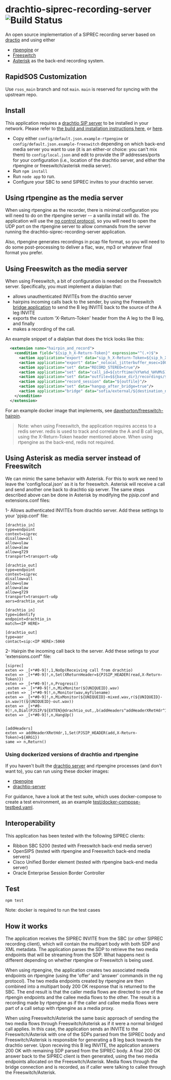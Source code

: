 # drachtio-siprec-recording-server ![Build Status](https://github.com/drachtio/drachtio-siprec-recording-server/workflows/CI/badge.svg)

An open source implementation of a SIPREC recording server based on
[dractio](https://drachtio.org) and using either

- [rtpengine](https://github.com/sipwise/rtpengine) or
- [Freeswitch](https://freeswitch.com/)
- [Asterisk](https://asterisk.org) as the back-end recording system.

## RapidSOS Customization

Use `rsos_main` branch and not `main`. `main` is reserved for syncing with the
upstream repo.

## Install

This application requires a
[drachtio SIP server](https://github.com/drachtio/drachtio-server) to be
installed in your network. Please refer to
[the build and installation instructions here](https://drachtio.org/docs/drachtio-server),
or [here](https://github.com/drachtio/drachtio-server).

- Copy either `config/default.json.example-rtpengine` or
  `config/default.json.example-freeswitch` depending on which back-end media
  server you want to use (it is an either-or choice: you can't mix them) to
  `config/local.json` and edit to provide the IP addresses/ports for your
  configuration (i.e., location of the drachtio server, and either the rtpengine
  or freeswitch/asterisk media server).
- Run `npm install`
- Run `node app` to run.
- Configure your SBC to send SIPREC invites to your drachtio server.

## Using rtpengine as the media server

When using rtpengine as the recorder, there is minimal configuration you will
need to do on the rtpengine server -- a vanilla install will do. The application
will use the
[ng control protocol](https://github.com/sipwise/rtpengine#the-ng-control-protocol),
so you will need to open the UDP port on the rtpengine server to allow commands
from the server running the drachtio-siprec-recording-server application.

Also, rtpengine generates recordings in pcap file format, so you will need to do
some post-processing to deliver a flac, wav, mp3 or whatever final format you
prefer.

## Using Freeswitch as the media server

When using Freeswitch, a bit of configuration is needed on the Freeswitch
server. Specifically, you must implement a dialplan that:

- allows unauthenticated INVITEs from the drachtio server
- hairpins incoming calls back to the sender, by using the Freeswitch
  [bridge application](https://freeswitch.org/confluence/display/FREESWITCH/mod_dptools%3A+bridge)
  to send the B leg INVITE back to the source of the A leg INVITE
- exports the custom 'X-Return-Token' header from the A leg to the B leg, and
  finally
- makes a recording of the call.

An example snippet of a dialplan that does the trick looks like this:

```xml
  <extension name="hairpin_and_record">
    <condition field="${sip_h_X-Return-Token}" expression="^(.+)$">
      <action application="export" data="sip_h_X-Return-Token=${sip_h_X-Return-Token}" />
      <action application="export" data="_nolocal_jitterbuffer_msec=100"/>
      <action application="set" data="RECORD_STEREO=true"/>
      <action application="set" data="call_id=${strftime(%Y%m%d_%H%M%S)}_${sip_from_tag}"/>
      <action application="set" data="outfile=$${base_dir}/recordings/${call_id}.wav"/>
      <action application="record_session" data="${outfile}"/>
      <action application="set" data="hangup_after_bridge=true"/>
      <action application="bridge" data="sofia/external/${destination_number}@${network_addr}"/>
    </condition>
  </extension>
```

For an example docker image that implements, see
[davehorton/freeswitch-hairpin](https://hub.docker.com/r/davehorton/freeswitch-hairpin/).

> Note: when using Freeswitch, the application requires access to a redis
> server. redis is used to track and correlate the A and B call legs, using the
> X-Return-Token header mentioned above. When using rtpengine as the back-end,
> redis not required.

## Using Asterisk as media server instead of Freeswitch

We can mimic the same behavior with Asterisk. For this to work we need to leave
the 'config/local.json' as it is for freeswitch. Asterisk will receive a call
and send another one back to drachtio sip server. The same steps described above
can be done in Asterisk by modifying the pjsip.conf and extensions.conf files:

1- Allows authenticated INVITEs from drachtio server. Add these settings to your
'pjsip.conf' file:

```
[drachtio_in]
type=endpoint
context=siprec
disallow=all
allow=ulaw
allow=alaw
allow=g729
transport=transport-udp

[drachtio_out]
type=endpoint
context=siprec
disallow=all
allow=ulaw
allow=alaw
allow=g729
transport=transport-udp
aors=drachtio_out

[drachtio_in]
type=identify
endpoint=drachtio_in
match=<IP HERE>

[drachtio_out]
type=aor
contact=sip:<IP HERE>:5060
```

2- Hairpin the incoming call back to the server. Add these setings to your
'extensions.conf" file:

```
[siprec]
exten => _[+*#0-9]!,1,NoOp(Receiving call from drachtio)
exten => _[+*#0-9]!,n,Set(XReturnHeader=${PJSIP_HEADER(read,X-Return-Token)})
exten => _[+*#0-9]!,n,Progress()
;exten => _[+*#0-9]!,n,MixMonitor(${UNIQUEID}.wav)
;exten => _[+*#0-9]!,n,Monitor(wav,myfilename)
exten => _[+*#0-9]!,n,MixMonitor(${UNIQUEID}-mixed.wav,r(${UNIQUEID}-in.wav)t(${UNIQUEID}-out.wav))
exten => _[+*#0-9]!,n,Dial(PJSIP/${EXTEN}@drachtio_out,,b(addHeaders^addHeaderXRetHdr^1(${XReturnHeader})))
exten => _[+*#0-9]!,n,HangUp()


[addHeaders]
exten => addHeaderXRetHdr,1,Set(PJSIP_HEADER(add,X-Return-Token)=${ARG1})
same => n,Return()
```

### Using dockerized versions of drachtio and rtpengine

If you haven't built the
[drachtio server](https://github.com/drachtio/drachtio-server) and rtpengine
processes (and don't want to), you can run using these docker images:

- [rtpengine](https://hub.docker.com/r/davehorton/rtpengine)
- [drachtio-server](https://hub.docker.com/r/drachtio/drachtio-server)

For guidance, have a look at the test suite, which uses docker-compose to create
a test environment, as an example
[test/docker-compose-testbed.yaml](test/docker-compose-testbed.yaml).

## Interoperability

This application has been tested with the following SIPREC clients:

- Ribbon SBC 5200 (tested with Freeswitch back-end media server)
- OpenSIPS (tested with rtpengine and Freeswitch back-end media servers)
- Cisco Unified Border element (tested with rtpengine back-end media server)
- Oracle Enterprise Session Border Controller

## Test

`npm test`

Note: docker is required to run the test cases

## How it works

The application receives the SIPREC INVITE from the SBC (or other SIPREC
recording client), which will contain the multipart body with both SDP and XML
metadata. The application parses the SDP to retrieve the two media endpoints
that will be streaming from the SDP. What happens next is different depending on
whether rtpengine or Freeswitch is being used.

When using rtpengine, the application creates two associated media endpoints on
rtpengine (using the 'offer' and 'answer' commands in the ng protocol). The two
media endpoints created by rtpengine are then combined into a multipart body 200
OK response that is returned to the SBC. The end result is that the caller media
flows are directed to one of the rtpengin endpoints and the callee media flows
to the other. The result is a recording made by rtpengine as if the caller and
callee media flows were part of a call setup with rtpengine as a media proxy.

When using Freeswitch/Asterisk the same basic approach of sending the two media
flows through Freeswitch/Asterisk as if it were a normal bridged call applies.
In this case, the application sends an INVITE to the Freeswitch/Asterisk with
one of the SDPs parsed from the SIPREC body and Freeswitch/Asterisk is
responsible for generating a B leg back towards the drachtio server. Upon
receving this B leg INVITE, the application answers 200 OK with remaining SDP
parsed from the SIPREC body. A final 200 OK answer back to the SIPREC client is
then generated, using the two media endpoints allocated on the
Freeswitch/Asterisk. Media flows through the bridge connection and is recorded,
as if caller were talking to callee through the Freeswitch/Asterisk.
